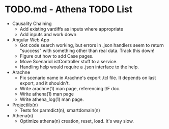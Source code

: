 # TODO.md - Athena TODO List

- Causality Chaining
  - Add existing vardiffs as inputs where appropriate
  - Add inputs and work down
- Angular Web App
  - Got code search working, but errors in .json handlers seem to return
    "success" with something other than real data.  Track this down!
  - Figure out how to add Case pages.
  - Move ScenarioListController stuff to a service.
  - Handling help would require a .json interface to the help.
- Arachne
  - Fix scenario name in Arachne's export .tcl file.  It depends on last 
    export, and it shouldn't.
  - Write arachne(1) man page, referencing I/F doc.
  - Write athena(1) man page
  - Write athena_log(1) man page.
- Projectlib(n)
  - Tests for parmdict(n), smartdomain(n)
- Athena(n)
  - Optimize athena(n) creation, reset, load.  It's way slow.



